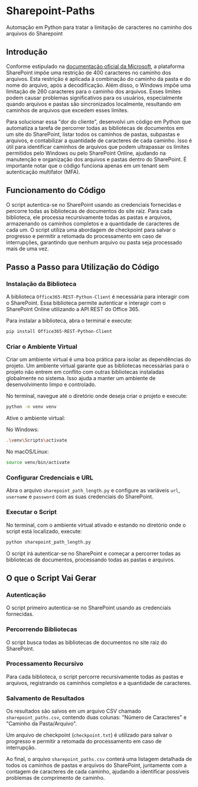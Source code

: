 # Sharepoint-Paths

Automação em Python para tratar a limitação de caracteres no caminho dos arquivos do Sharepoint

## Introdução

Conforme estipulado na [documentação oficial da Microsoft](https://docs.microsoft.com/), a plataforma SharePoint impõe uma restrição de 400 caracteres no caminho dos arquivos. Esta restrição é aplicada à combinação do caminho da pasta e do nome do arquivo, após a decodificação. Além disso, o Windows impõe uma limitação de 260 caracteres para o caminho dos arquivos. Esses limites podem causar problemas significativos para os usuários, especialmente quando arquivos e pastas são sincronizados localmente, resultando em caminhos de arquivos que excedem esses limites.

Para solucionar essa "dor do cliente", desenvolvi um código em Python que automatiza a tarefa de percorrer todas as bibliotecas de documentos em um site do SharePoint, listar todos os caminhos de pastas, subpastas e arquivos, e contabilizar a quantidade de caracteres de cada caminho. Isso é útil para identificar caminhos de arquivos que podem ultrapassar os limites permitidos pelo Windows ou pelo SharePoint Online, ajudando na manutenção e organização dos arquivos e pastas dentro do SharePoint. É importante notar que o código funciona apenas em um tenant sem autenticação multifator (MFA).

## Funcionamento do Código

O script autentica-se no SharePoint usando as credenciais fornecidas e percorre todas as bibliotecas de documentos do site raiz. Para cada biblioteca, ele processa recursivamente todas as pastas e arquivos, armazenando os caminhos completos e a quantidade de caracteres de cada um. O script utiliza uma abordagem de checkpoint para salvar o progresso e permitir a retomada do processamento em caso de interrupções, garantindo que nenhum arquivo ou pasta seja processado mais de uma vez.

## Passo a Passo para Utilização do Código

### Instalação da Biblioteca

A biblioteca `Office365-REST-Python-Client` é necessária para interagir com o SharePoint. Essa biblioteca permite autenticar e interagir com o SharePoint Online utilizando a API REST do Office 365.

Para instalar a biblioteca, abra o terminal e execute:

```sh
pip install Office365-REST-Python-Client
```

### Criar o Ambiente Virtual

Criar um ambiente virtual é uma boa prática para isolar as dependências do projeto. Um ambiente virtual garante que as bibliotecas necessárias para o projeto não entrem em conflito com outras bibliotecas instaladas globalmente no sistema. Isso ajuda a manter um ambiente de desenvolvimento limpo e controlado.

No terminal, navegue até o diretório onde deseja criar o projeto e execute:

```sh
python -m venv venv
```

Ative o ambiente virtual:

No Windows:

```sh
.\venv\Scripts\activate
```

No macOS/Linux:

```sh
source venv/bin/activate
```

### Configurar Credenciais e URL

Abra o arquivo `sharepoint_path_length.py` e configure as variáveis `url`, `username` e `password` com as suas credenciais do SharePoint.

### Executar o Script

No terminal, com o ambiente virtual ativado e estando no diretório onde o script está localizado, execute:

```sh
python sharepoint_path_length.py
```

O script irá autenticar-se no SharePoint e começar a percorrer todas as bibliotecas de documentos, processando todas as pastas e arquivos.

## O que o Script Vai Gerar

### Autenticação

O script primeiro autentica-se no SharePoint usando as credenciais fornecidas.

### Percorrendo Bibliotecas

O script busca todas as bibliotecas de documentos no site raiz do SharePoint.

### Processamento Recursivo

Para cada biblioteca, o script percorre recursivamente todas as pastas e arquivos, registrando os caminhos completos e a quantidade de caracteres.

### Salvamento de Resultados

Os resultados são salvos em um arquivo CSV chamado `sharepoint_paths.csv`, contendo duas colunas: "Número de Caracteres" e "Caminho da Pasta/Arquivo".

Um arquivo de checkpoint (`checkpoint.txt`) é utilizado para salvar o progresso e permitir a retomada do processamento em caso de interrupção.

Ao final, o arquivo `sharepoint_paths.csv` conterá uma listagem detalhada de todos os caminhos de pastas e arquivos do SharePoint, juntamente com a contagem de caracteres de cada caminho, ajudando a identificar possíveis problemas de comprimento de caminho.
